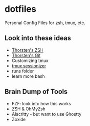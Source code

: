 # dotfiles
Personal Config Files for zsh, tmux, etc.

## Look into these ideas
- [Thorsten's ZSH](https://github.com/mrnugget/dotfiles/blob/c4624ed521d539856bcf764f04a295bb19093566/zshrc#L152-L179)
- [Thorsten's Git](https://github.com/mrnugget/dotfiles/blob/c4624ed521d539856bcf764f04a295bb19093566/gitconfig)
- Customizing tmux
- [tmux sessionizer](https://github.com/ThePrimeagen/.dotfiles/blob/master/bin/.local/scripts/tmux-sessionizer)
- runs folder
- learn more bash

## Brain Dump of Tools
- FZF: look into how this works
- ZSH & OhMyZsh
- Alacritty - but want to use Ghostty
- Zoxide
